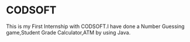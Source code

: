 # CODSOFT
This is my First Internship with CODSOFT.I have done a Number Guessing game,Student Grade Calculator,ATM by using Java.  
